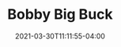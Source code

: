 ---
title: "Bobby Big Buck"
date: 2021-03-30T11:11:55-04:00
draft: false
tagline: "Long lasting, low maintenance, balances high forage quality with less than ideal soil conditions"
banner: "clover-banner.jpg"
tax: "" #Legume, Brassica, Grass, Broadleaf
cycle: "Perennial" #Perennial
tags: ["Long lasting", "low maintenance"] #Attracts pollinators, bears traffic, etc
soil: "Well-drained"
ph: 6.8
stand: 3–5
planting: "Early Spring"
depth: 1/2
rate: 18–20
fertilizer: "Topdress 40 lbs P, 150 lbs K annually"
mowing: "Once in seeding year, subsequently biannual between June 15th and August 1st"
Blend:
   Alfalfa: "40%"
   June (Medium Red) Clover: "30%"
   Alsike Clover: "20%"
   Ladino Clover: "20%"
Images:
    alfalfa: "alfalfa-cover.jpg"
    red clover: "red-clover.jpg"
    alsike clover: "alsike-clover.jpg"
    ladino clover: "ladino.jpg"
---